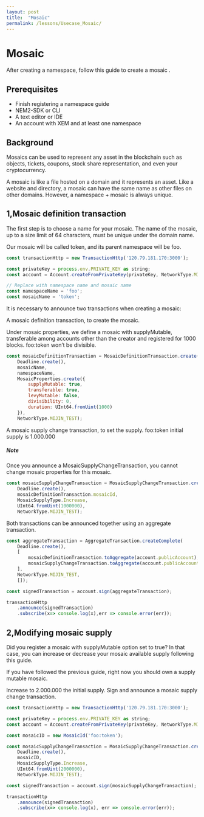 ```yaml
---
layout: post
title:  "Mosaic"
permalink: /lessons/Usecase_Mosaic/
---
```



# Mosaic
After creating a namespace, follow this guide to create a mosaic .
## Prerequisites
- Finish registering a namespace guide
- NEM2-SDK or CLI
- A text editor or IDE
- An account with XEM and at least one namespace

## Background
Mosaics can be used to represent any asset in the blockchain such as objects, tickets, coupons, stock share representation, and even your cryptocurrency.

A mosaic is like a file hosted on a domain and it represents an asset. Like a website and directory, a mosaic can have the same name as other files on other domains. However, a namespace + mosaic is always unique.


## 1,Mosaic definition transaction
The first step is to choose a name for your mosaic. The name of the mosaic, up to a size limit of 64 characters, must be unique under the domain name.

Our mosaic will be called token, and its parent namespace will be foo.

```javascript
const transactionHttp = new TransactionHttp('120.79.181.170:3000');

const privateKey = process.env.PRIVATE_KEY as string;
const account = Account.createFromPrivateKey(privateKey, NetworkType.MIJIN_TEST);

// Replace with namespace name and mosaic name
const namespaceName = 'foo';
const mosaicName = 'token';
```

It is necessary to announce two transactions when creating a mosaic:

A mosaic definition transaction, to create the mosaic.

Under mosaic properties, we define a mosaic with supplyMutable, transferable among accounts other than the creator and registered for 1000 blocks. foo:token won’t be divisible.

```javascript
const mosaicDefinitionTransaction = MosaicDefinitionTransaction.create(
    Deadline.create(),
    mosaicName,
    namespaceName,
    MosaicProperties.create({
        supplyMutable: true,
        transferable: true,
        levyMutable: false,
        divisibility: 0,
        duration: UInt64.fromUint(1000)
    }),
    NetworkType.MIJIN_TEST);
```

A mosaic supply change transaction, to set the supply. foo:token initial supply is 1.000.000

##### **Note**
Once you announce a MosaicSupplyChangeTransaction, you cannot change mosaic properties for this mosaic.

```javascript
const mosaicSupplyChangeTransaction = MosaicSupplyChangeTransaction.create(
    Deadline.create(),
    mosaicDefinitionTransaction.mosaicId,
    MosaicSupplyType.Increase,
    UInt64.fromUint(1000000),
    NetworkType.MIJIN_TEST);
```

Both transactions can be announced together using an aggregate transaction.

```javascript
const aggregateTransaction = AggregateTransaction.createComplete(
    Deadline.create(),
    [
        mosaicDefinitionTransaction.toAggregate(account.publicAccount),
        mosaicSupplyChangeTransaction.toAggregate(account.publicAccount)
    ],
    NetworkType.MIJIN_TEST,
    []);

const signedTransaction = account.sign(aggregateTransaction);

transactionHttp
    .announce(signedTransaction)
    .subscribe(x=> console.log(x),err => console.error(err));
```



## 2,Modifying mosaic supply
Did you register a mosaic with supplyMutable option set to true? In that case, you can increase or decrease your mosaic available supply following this guide.



If you have followed the previous guide, right now you should own a supply mutable mosaic.

Increase to 2.000.000 the initial supply. Sign and announce a mosaic supply change transaction.

```javascript
const transactionHttp = new TransactionHttp('120.79.181.170:3000');

const privateKey = process.env.PRIVATE_KEY as string;
const account = Account.createFromPrivateKey(privateKey, NetworkType.MIJIN_TEST);

const mosaicID = new MosaicId('foo:token');

const mosaicSupplyChangeTransaction = MosaicSupplyChangeTransaction.create(
    Deadline.create(),
    mosaicID,
    MosaicSupplyType.Increase,
    UInt64.fromUint(2000000),
    NetworkType.MIJIN_TEST);

const signedTransaction = account.sign(mosaicSupplyChangeTransaction);

transactionHttp
    .announce(signedTransaction)
    .subscribe(x=> console.log(x), err => console.error(err));
```
